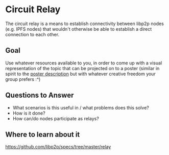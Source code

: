 # Circuit Relay

The circuit relay is a means to establish connectivity between libp2p nodes (e.g. IPFS nodes) that wouldn't otherwise be able to establish a direct connection to each other.

## Goal

Use whatever resources available to you, in order to come up with a visual representation of the topic that can be projected on to a poster (similar in spirit to the [poster description](README.md#description) but with whatever creative freedom your group prefers :^)

## Questions to Answer


- What scenarios is this useful in / what problems does this solve?
- How is it done?
- How can/do nodes participate as relays?

## Where to learn about it

<https://github.com/libp2p/specs/tree/master/relay>

